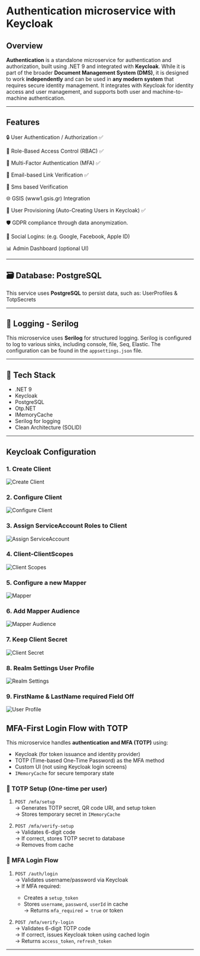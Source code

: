 ﻿# Authentication microservice with Keycloak

## Overview

**Authentication** is a standalone microservice for authentication and authorization, built using .NET 9 and integrated with **Keycloak**. 
While it is part of the broader **Document Management System (DMS)**, it is designed to work **independently** and can be used in **any modern system** 
that requires secure identity management. 
It integrates with Keycloak for identity access and user management, and supports both user and machine-to-machine authentication.

---

## Features

🔒 User Authentication / Authorization ✅

🔑 Role-Based Access Control (RBAC) ✅

🔐 Multi-Factor Authentication (MFA) ✅

📧 Email-based Link Verification ✅

📱 Sms based Verification

🌐 GSIS (www1.gsis.gr) Integration

👥 User Provisioning (Auto-Creating Users in Keycloak) ✅

🛡️ GDPR compliance through data anonymization.

🔗 Social Logins: (e.g. Google, Facebook, Apple ID)

📊 Admin Dashboard (optional UI)

---

## 🗃️ Database: PostgreSQL

This service uses **PostgreSQL** to persist data, such as: UserProfiles & TotpSecrets

---

## 📜 Logging - Serilog

This microservice uses **Serilog** for structured logging.
Serilog is configured to log to various sinks, including console, file, Seq, Elastic. 
The configuration can be found in the `appsettings.json` file.

---

## 🚀 Tech Stack

- .NET 9
- Keycloak
- PostgreSQL
- Otp.NET
- IMemoryCache
- Serilog for logging
- Clean Architecture (SOLID)

---

## Keycloak Configuration

### 1. Create Client
![Create Client](images/1.CreateClient.png)

### 2. Configure Client
![Configure Client](images/2.ConfigureClient.png)

### 3. Assign ServiceAccount Roles to Client
![Assign ServiceAccount](images/3.AssignServiceAccountRoles2Client.png)

### 4. Client-ClientScopes
![Client Scopes](images/4.Client-ClientScopes.png)

### 5. Configure a new Mapper
![Mapper](images/5.ConfigureNewMapper.png)

### 6. Add Mapper Audience
![Mapper Audience](images/6.AddMapperAudience.png)

### 7. Keep Client Secret
![Client Secret](images/7.KeepClientSecret.png)

### 8. Realm Settings User Profile
![Realm Settings](images/8.RealmSettingsUserProfile.png)

### 9. FirstName & LastName required Field Off
![User Profile](images/9.FirstNameRequiredFieldOff.png)

## MFA-First Login Flow with TOTP

This microservice handles **authentication and MFA (TOTP)** using:

- Keycloak (for token issuance and identity provider)
- TOTP (Time-based One-Time Password) as the MFA method
- Custom UI (not using Keycloak login screens)
- `IMemoryCache` for secure temporary state

### 🔐 TOTP Setup (One-time per user)

1. `POST /mfa/setup`  
   → Generates TOTP secret, QR code URI, and setup token  
   → Stores temporary secret in `IMemoryCache`

2. `POST /mfa/verify-setup`  
   → Validates 6-digit code  
   → If correct, stores TOTP secret to database  
   → Removes from cache


### 🔑 MFA Login Flow

1. `POST /auth/login`  
   → Validates username/password via Keycloak  
   → If MFA required:
     - Creates a `setup_token`
     - Stores `username`, `password`, `userId` in cache  
   → Returns `mfa_required = true` or token

2. `POST /mfa/verify-login`  
   → Validates 6-digit TOTP code  
   → If correct, issues Keycloak token using cached login  
   → Returns `access_token`, `refresh_token`

---